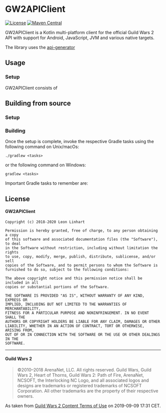# GW2APIClient
[![License](https://img.shields.io/badge/license-Apache%202.0-yellowgreen.svg?style=flat-square)](https://github.com/GW2Toolbelt/GW2APIClient/blob/master/LICENSE)
[![Maven Central](https://img.shields.io/maven-central/v/com.github.gw2toolbelt.gw2api/gw2api-client.svg?style=flat-square&label=maven%20central)](https://maven-badges.herokuapp.com/maven-central/com.github.gw2toolbelt.gw2api/gw2api-client)

GW2APIClient is a Kotlin multi-platform client for the official Guild Wars 2
API with support for Android, JavaScript, JVM and various native targets.

The library uses the [api-generator](https://github.com/GW2Toolbelt/api-generator)


## Usage

### Setup

GW2APIClient consists of

### 


## Building from source

### Setup

### Building

Once the setup is complete, invoke the respective Gradle tasks using the
following command on Unix/macOs:

    ./gradlew <tasks>
    
or the following command on Windows:

    gradlew <tasks>
    
Important Gradle tasks to remember are:


## License

#### GW2APIClient

```
Copyright (c) 2018-2020 Leon Linhart

Permission is hereby granted, free of charge, to any person obtaining a copy
of this software and associated documentation files (the "Software"), to deal
in the Software without restriction, including without limitation the rights
to use, copy, modify, merge, publish, distribute, sublicense, and/or sell
copies of the Software, and to permit persons to whom the Software is
furnished to do so, subject to the following conditions:

The above copyright notice and this permission notice shall be included in all
copies or substantial portions of the Software.

THE SOFTWARE IS PROVIDED "AS IS", WITHOUT WARRANTY OF ANY KIND, EXPRESS OR
IMPLIED, INCLUDING BUT NOT LIMITED TO THE WARRANTIES OF MERCHANTABILITY,
FITNESS FOR A PARTICULAR PURPOSE AND NONINFRINGEMENT. IN NO EVENT SHALL THE
AUTHORS OR COPYRIGHT HOLDERS BE LIABLE FOR ANY CLAIM, DAMAGES OR OTHER
LIABILITY, WHETHER IN AN ACTION OF CONTRACT, TORT OR OTHERWISE, ARISING FROM,
OUT OF OR IN CONNECTION WITH THE SOFTWARE OR THE USE OR OTHER DEALINGS IN THE
SOFTWARE.
```

--------------------------------------------------------------------------------

#### Guild Wars 2

> ©2010–2018 ArenaNet, LLC. All rights reserved. Guild Wars, Guild Wars 2, Heart
of Thorns, Guild Wars 2: Path of Fire, ArenaNet, NCSOFT, the Interlocking NC
Logo, and all associated logos and designs are trademarks or registered
trademarks of NCSOFT Corporation. All other trademarks are the property of their
respective owners.

As taken from [Guild Wars 2 Content Terms of Use](https://www.guildwars2.com/en/legal/guild-wars-2-content-terms-of-use/)
on 2019-09-09 17:31 CET.
